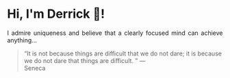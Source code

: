 # Hi, I'm Derrick 👋!
<p align="justify">I admire uniqueness and believe that a clearly focused mind can achieve anything...</p> 
<!-- #quote-start -->
<blockquote>&ldquo;It is not because things are difficult that we do not dare; it is because we do not dare that things are difficult.  &rdquo; &mdash; <footer>Seneca</footer></blockquote>
<!-- #quote-end -->
